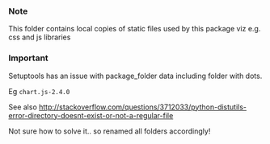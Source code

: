 ### Note

This folder contains local copies of static files used by this package viz e.g. css and js libraries

### Important

Setuptools has an issue with package_folder data including folder with dots.

Eg  `chart.js-2.4.0`

See also
http://stackoverflow.com/questions/3712033/python-distutils-error-directory-doesnt-exist-or-not-a-regular-file

Not sure how to solve it.. so renamed all folders accordingly!
